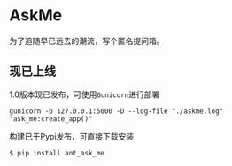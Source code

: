 # AskMe

为了追随早已远去的潮流，写个匿名提问箱。

## 现已上线

1.0版本现已发布，可使用`Gunicorn`进行部署

`gunicorn -b 127.0.0.1:5000 -D --log-file "./askme.log" "ask_me:create_app()"`

构建已于Pypi发布，可直接下载安装

`$ pip install ant_ask_me`
